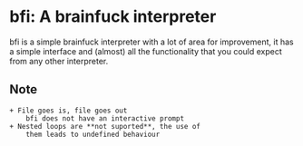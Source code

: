 # bfi: A brainfuck interpreter

bfi is a simple brainfuck interpreter with a lot of area for improvement, it has 
a simple interface and (almost) all the functionality that you could expect from any other 
interpreter.

## Note
	+ File goes is, file goes out
		bfi does not have an interactive prompt
	+ Nested loops are **not suported**, the use of
		them leads to undefined behaviour
			
